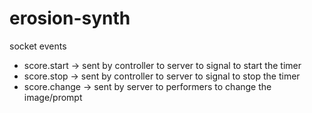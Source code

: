 # erosion-synth


socket events
- score.start -> sent by controller to server to signal to start the timer
- score.stop -> sent by controller to server to signal to stop the timer
- score.change -> sent by server to performers to change the image/prompt
